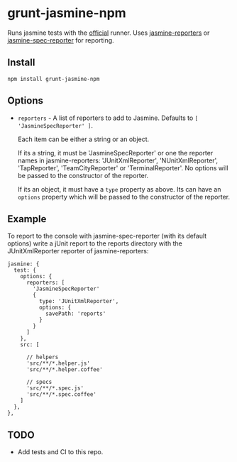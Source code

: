 # grunt-jasmine-npm
Runs jasmine tests with the [official](https://github.com/jasmine/jasmine-npm) runner.
Uses [jasmine-reporters](https://github.com/larrymyers/jasmine-reporters) or [jasmine-spec-reporter](https://github.com/bcaudan/jasmine-spec-reporter) for reporting.

## Install

    npm install grunt-jasmine-npm


## Options

- `reporters` - A list of reporters to add to Jasmine. Defaults to `[ 'JasmineSpecReporter' ]`.

  Each item can be either a string or an object.

  If its a string, it must be 'JasmineSpecReporter' or one the reporter names in jasmine-reporters: 'JUnitXmlReporter', 'NUnitXmlReporter', 'TapReporter', 'TeamCityReporter' or 'TerminalReporter'.
  No options will be passed to the constructor of the reporter.

  If its an object, it must have a `type` property as above. Its can have an `options` property which will be passed to the constructor of the reporter.


## Example

To report to the console with jasmine-spec-reporter (with its default options) write a jUnit report to the reports directory with the JUnitXmlReporter reporter of jasmine-reporters:


    jasmine: {
      test: {
        options: {
          reporters: [
            'JasmineSpecReporter'
            {
              type: 'JUnitXmlReporter',
              options: {
                savePath: 'reports'
              }
            }
          ]
        },
        src: [

          // helpers
          'src/**/*.helper.js'
          'src/**/*.helper.coffee'

          // specs
          'src/**/*.spec.js'
          'src/**/*.spec.coffee'
        ]
      },
    },


## TODO

- Add tests and CI to this repo.